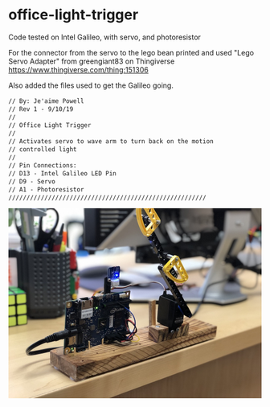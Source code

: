 # office-light-trigger
Code tested on Intel Galileo, with servo, and photoresistor

For the connector from the servo to the lego bean printed and used "Lego Servo Adapter" from greengiant83 on Thingiverse
https://www.thingiverse.com/thing:151306

Also added the files used to get the Galileo going.

```///////////////////////////////////////////////////////
// By: Je'aime Powell 
// Rev 1 - 9/10/19
//
// Office Light Trigger
//
// Activates servo to wave arm to turn back on the motion
// controlled light
//
// Pin Connections:
// D13 - Intel Galileo LED Pin
// D9 - Servo
// A1 - Photoresistor
///////////////////////////////////////////////////////
```

![Working Picture](IMG_4973.jpg "Working on Desk")


